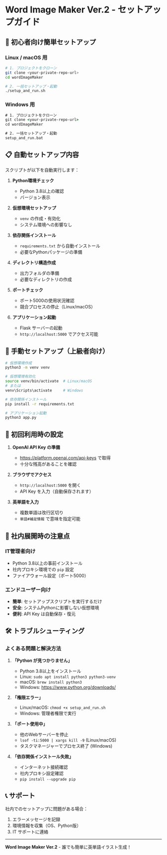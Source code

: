 # Word Image Maker Ver.2 - セットアップガイド

## 🚀 初心者向け簡単セットアップ

### Linux / macOS 用
```bash
# 1. プロジェクトをクローン
git clone <your-private-repo-url>
cd wordImageMaker

# 2. 一括セットアップ・起動
./setup_and_run.sh
```

### Windows 用
```cmd
# 1. プロジェクトをクローン
git clone <your-private-repo-url>
cd wordImageMaker

# 2. 一括セットアップ・起動
setup_and_run.bat
```

## 📋 自動セットアップ内容

スクリプトが以下を自動実行します：

1. **Python環境チェック**
   - Python 3.8以上の確認
   - バージョン表示

2. **仮想環境セットアップ**
   - `venv` の作成・有効化
   - システム環境への影響なし

3. **依存関係インストール**
   - `requirements.txt` から自動インストール
   - 必要なPythonパッケージの準備

4. **ディレクトリ構造作成**
   - 出力フォルダの準備
   - 必要なディレクトリの作成

5. **ポートチェック**
   - ポート5000の使用状況確認
   - 競合プロセスの停止（Linux/macOS）

6. **アプリケーション起動**
   - Flask サーバーの起動
   - `http://localhost:5000` でアクセス可能

## 🔧 手動セットアップ（上級者向け）

```bash
# 仮想環境作成
python3 -m venv venv

# 仮想環境有効化
source venv/bin/activate  # Linux/macOS
# または
venv\Scripts\activate     # Windows

# 依存関係インストール
pip install -r requirements.txt

# アプリケーション起動
python3 app.py
```

## 🎯 初回利用時の設定

1. **OpenAI API Key の準備**
   - https://platform.openai.com/api-keys で取得
   - 十分な残高があることを確認

2. **ブラウザでアクセス**
   - `http://localhost:5000` を開く
   - API Key を入力（自動保存されます）

3. **英単語を入力**
   - 複数単語は改行区切り
   - `単語#補足情報` で意味を指定可能

## 📱 社内展開時の注意点

### IT管理者向け
- Python 3.8以上の事前インストール
- 社内プロキシ環境での `pip` 設定
- ファイアウォール設定（ポート5000）

### エンドユーザー向け
- **簡単**: セットアップスクリプトを実行するだけ
- **安全**: システムPythonに影響しない仮想環境
- **便利**: API Key は自動保存・復元

## 🛠️ トラブルシューティング

### よくある問題と解決方法

1. **「Python が見つかりません」**
   - Python 3.8以上をインストール
   - Linux: `sudo apt install python3 python3-venv`
   - macOS: `brew install python3`
   - Windows: https://www.python.org/downloads/

2. **「権限エラー」**
   - Linux/macOS: `chmod +x setup_and_run.sh`
   - Windows: 管理者権限で実行

3. **「ポート使用中」**
   - 他のWebサーバーを停止
   - `lsof -ti:5000 | xargs kill -9` (Linux/macOS)
   - タスクマネージャーでプロセス終了 (Windows)

4. **「依存関係インストール失敗」**
   - インターネット接続確認
   - 社内プロキシ設定確認
   - `pip install --upgrade pip`

## 📞 サポート

社内でのセットアップに問題がある場合：
1. エラーメッセージを記録
2. 環境情報を収集（OS、Python版）
3. IT サポートに連絡

---

**Word Image Maker Ver.2** - 誰でも簡単に英単語イラスト生成！